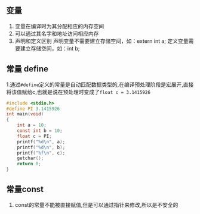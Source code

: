 ## 变量
1. 变量在编译时为其分配相应的内存空间
2. 可以通过其名字和地址访问相应内存
3. 声明和定义区别
声明变量不需要建立存储空间，如：extern int a;
定义变量需要建立存储空间，如：int b;

## 常量 define
1.通过`#define`定义的常量是自动匹配数据类型的,在编译预处理阶段是宏展开,直接将该值赋给c,也就是说在预处理时变成了`float c = 3.1415926`
```c
#include <stdio.h>
#define PI 3.1415926
int main(void)
{
	int a = 10;
	const int b = 10;
	float c = PI;
	printf("%d\n", a);
	printf("%d\n", b);
	printf("%f\n", c);
	getchar();
	return 0;
}
```

## 常量const
1. const的常量不能被直接赋值,但是可以通过指针来修改,所以是不安全的